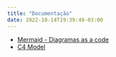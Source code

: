 ```yaml
---
title: "Documentação"
date: 2022-10-14T19:39:49-03:00
---
```



- [Mermaid - Diagramas as a code](https://mermaid-js.github.io/mermaid/#/)
- [C4 Model](https://c4model.com/)
